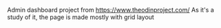 Admin dashboard project from https://www.theodinproject.com/
As it's a study of it, the page is made mostly with grid layout